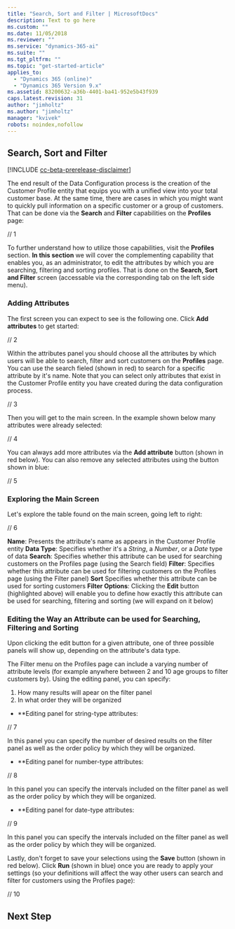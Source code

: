 ```yaml
---
title: "Search, Sort and Filter | MicrosoftDocs"
description: Text to go here
ms.custom: ""
ms.date: 11/05/2018
ms.reviewer: ""
ms.service: "dynamics-365-ai"
ms.suite: ""
ms.tgt_pltfrm: ""
ms.topic: "get-started-article"
applies_to: 
  - "Dynamics 365 (online)"
  - "Dynamics 365 Version 9.x"
ms.assetid: 83200632-a36b-4401-ba41-952e5b43f939
caps.latest.revision: 31
author: "jimholtz"
ms.author: "jimholtz"
manager: "kvivek"
robots: noindex,nofollow
---
```


## Search, Sort and Filter

[!INCLUDE [cc-beta-prerelease-disclaimer](../includes/cc-beta-prerelease-disclaimer.md)]

The end result of the Data Configuration process is the creation of the Customer Profile entity that equips you with a unified view into your total customer base. At the same time, there are cases in which you might want to quickly pull information on a specific customer or a group of customers. That can be done via the **Search** and **Filter** capabilities on the **Profiles** page:

// 1

To further understand how to utilize those capabilities, visit the **Profiles** section. **In this section** we will cover the complementing capability that enables you, as an administrator, to edit the attributes by which you are searching, filtering and sorting profiles. That is done on the **Search, Sort and Filter** screen (accessable via the corresponding tab on the left side menu).

### Adding Attributes
The first screen you can expect to see is the following one. Click **Add attributes** to get started: 

// 2

Within the attributes panel you should choose all the attributes by which users will be able to search, filter and sort customers on the **Profiles** page. You can use the search fieled (shown in red) to search for a specific attribute by it's name. Note that you can select only attributes that exist in the Customer Profile entity you have created during the data configuration process.

// 3

Then you will get to the main screen. In the example shown below many attributes were already selected:

// 4

You can always add more attributes via the **Add attribute** button (shown in red below). You can also remove any selected attributes using the button shown in blue:

// 5

### Exploring the Main Screen
Let's explore the table found on the main screen, going left to right:

// 6

**Name**: Presents the attribute's name as appears in the Customer Profile entity
**Data Type**: Specifies whether it's a *String*, a *Number*, or a *Date* type of data
**Search**: Specifies whether this attribute can be used for searching customers on the Profiles page (using the Search field)
**Filter**: Specifies whether this attribute can be used for filtering customers on the Profiles page (using the Filter panel)
**Sort** Specifies whether this attribute can be used for sorting customers
**Filter Options**: Clicking the **Edit** button (highlighted above) will enable you to define how exactly this attribute can be used for searching, filtering and sorting (we will expand on it below)

### Editing the Way an Attribute can be used for Searching, Filtering and Sorting
Upon clicking the edit button for a given attribute, one of three possible panels will show up, depending on the attribute's data type.

The Filter menu on the Profiles page can include a varying number of attribute levels (for example anywhere between 2 and 10 age groups to filter customers by). Using the editing panel, you can specify:
1. How many results will apear on the filter panel
2. In what order they will be organized

- **Editing panel for string-type attributes:

// 7

In this panel you can specify the number of desired results on the filter panel as well as the order policy by which they will be organized. 

- **Editing panel for number-type attributes:

// 8

In this panel you can specify the intervals included on the filter panel as well as the order policy by which they will be organized.

- **Editing panel for date-type attributes:

// 9


In this panel you can specify the intervals included on the filter panel as well as the order policy by which they will be organized.

Lastly, don't forget to save your selections using the **Save** button (shown in red below). Click **Run** (shown in blue) once you are ready to apply your settings (so your definitions will affect the way other users can search and filter for customers using the Profiles page):

// 10

## Next Step
